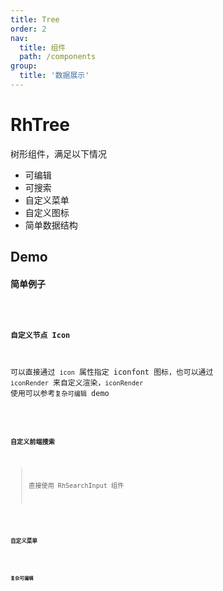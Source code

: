 ```yaml
---
title: Tree
order: 2
nav:
  title: 组件
  path: /components
group:
  title: '数据展示'
---
```


# RhTree

树形组件，满足以下情况

- 可编辑
- 可搜索
- 自定义菜单
- 自定义图标
- 简单数据结构

## Demo

#### 简单例子

<code src="./demo/simple.tsx">

#### 自定义节点 Icon

可以直接通过 `icon` 属性指定 iconfont 图标，也可以通过 `iconRender` 来自定义渲染，`iconRender` 使用可以参考`复杂可编辑` demo

<code src="./demo/demo-icon.tsx">

#### 自定义前端搜索

> 直接使用 RhSearchInput 组件

<code src="./demo/demo-search.tsx">

#### 自定义菜单

<code src="./demo/demo-menu.tsx">

#### 复杂可编辑

<code src="./demo/complex.tsx">

<API src="./type.ts">
